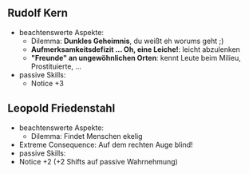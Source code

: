 ## Rudolf Kern

* beachtenswerte Aspekte:
  * Dilemma: **Dunkles Geheimnis**, du weißt eh worums geht ;)
  * **Aufmerksamkeitsdefizit … Oh, eine Leiche!**: leicht abzulenken
  * **"Freunde" an ungewöhnlichen Orten**: kennt Leute beim Milieu, Prostituierte, …
* passive Skills:
  * Notice +3

## Leopold Friedenstahl

* beachtenswerte Aspekte:
  * Dilemma: Findet Menschen ekelig
* Extreme Consequence: Auf dem rechten Auge blind!
* passive Skills:
 * Notice +2 (+2 Shifts auf passive Wahrnehmung)